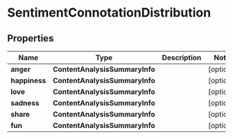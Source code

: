 # SentimentConnotationDistribution


## Properties

| Name | Type | Description | Notes |
|------------ | ------------- | ------------- | -------------|
**anger** | **ContentAnalysisSummaryInfo** |  |[optional]|
**happiness** | **ContentAnalysisSummaryInfo** |  |[optional]|
**love** | **ContentAnalysisSummaryInfo** |  |[optional]|
**sadness** | **ContentAnalysisSummaryInfo** |  |[optional]|
**share** | **ContentAnalysisSummaryInfo** |  |[optional]|
**fun** | **ContentAnalysisSummaryInfo** |  |[optional]|